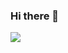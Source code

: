 ### Hi there 👋

<img src = "https://img.shields.io/badge/React-243763?style=for-the-badge&logo=React Lightning&logoColor=white"/>

